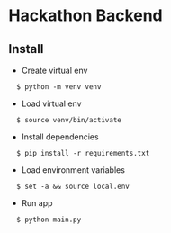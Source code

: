 # Hackathon Backend

## Install
* Create virtual env
```shell
  $ python -m venv venv
  ```
* Load virtual env
```shell
  $ source venv/bin/activate
  ```
* Install dependencies
```shell
  $ pip install -r requirements.txt
  ```

* Load environment variables
```shell
  $ set -a && source local.env
  ```

* Run app
```shell
  $ python main.py
  ```

